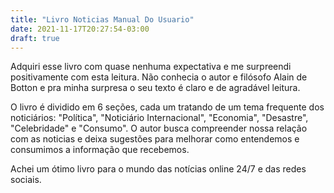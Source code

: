 ```yaml
---
title: "Livro Noticias Manual Do Usuario"
date: 2021-11-17T20:27:54-03:00
draft: true
---
```


Adquiri esse livro com quase nenhuma expectativa e me surpreendi positivamente com esta leitura. Não conhecia o autor e filósofo Alain de Botton e pra minha surpresa o seu texto é claro e de agradável leitura.

O livro é dividido em 6 seções, cada um tratando de um tema frequente dos noticiários: "Política", "Noticiário Internacional", "Economia", "Desastre", "Celebridade" e "Consumo". O autor busca compreender nossa relação com as noticias e deixa sugestões para melhorar como entendemos e consumimos a informação que recebemos.

Achei um ótimo livro para o mundo das notícias online 24/7 e das redes sociais.